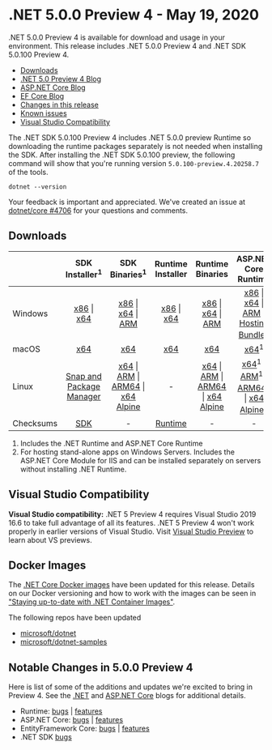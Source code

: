 # .NET 5.0.0 Preview 4 - May 19, 2020

.NET 5.0.0 Preview 4 is available for download and usage in your environment. This release includes .NET 5.0.0 Preview 4 and .NET SDK 5.0.100 Preview 4.

* [Downloads](https://dotnet.microsoft.com/download/dotnet/5.0)
* [.NET 5.0 Preview 4 Blog][dotnet-blog]
* [ASP.NET Core Blog][aspnet-blog]
* [EF Core Blog][ef-blog]
* [Changes in this release](#notable-changes-in-500-preview-4)
* [Known issues](../5.0-known-issues.md)
* [Visual Studio Compatibility](#visual-studio-compatibility)

The .NET SDK 5.0.100 Preview 4 includes .NET 5.0.0 preview Runtime so downloading the runtime packages separately is not needed when installing the SDK. After installing the .NET SDK 5.0.100 preview, the following command will show that you're running version `5.0.100-preview.4.20258.7` of the tools.

`dotnet --version`

Your feedback is important and appreciated. We've created an issue at [dotnet/core #4706](https://github.com/dotnet/core/issues/4706) for your questions and comments.

## Downloads

|           | SDK Installer<sup>1</sup>                        | SDK Binaries<sup>1</sup>                 | Runtime Installer                                        | Runtime Binaries                                 | ASP.NET Core Runtime           |
| --------- | :------------------------------------------:     | :----------------------:                 | :---------------------------:                            | :-------------------------:                      | :-----------------:            |
| Windows   | [x86][dotnet-sdk-win-x86.exe] \| [x64][dotnet-sdk-win-x64.exe] | [x86][dotnet-sdk-win-x86.zip] \| [x64][dotnet-sdk-win-x64.zip] \| [ARM][dotnet-sdk-win-arm.zip] | [x86][dotnet-runtime-win-x86.exe] \| [x64][dotnet-runtime-win-x64.exe] | [x86][dotnet-runtime-win-x86.zip] \| [x64][dotnet-runtime-win-x64.zip] \| [ARM][dotnet-runtime-win-arm.zip]  | [x86][aspnetcore-runtime-win-x86.exe] \| [x64][aspnetcore-runtime-win-x64.exe] \| [ARM][aspnetcore-runtime-win-arm.zip] \|<br> [Hosting Bundle][dotnet-hosting-win.exe]<sup>2</sup> |
| macOS     | [x64][dotnet-sdk-osx-x64.pkg]  | [x64][dotnet-sdk-osx-x64.tar.gz]     | [x64][dotnet-runtime-osx-x64.pkg] | [x64][dotnet-runtime-osx-x64.tar.gz] | [x64][aspnetcore-runtime-osx-x64.tar.gz]<sup>1</sup>
| Linux     | [Snap and Package Manager](5.0.0-preview.4-install-instructions.md)  | [x64][dotnet-sdk-linux-x64.tar.gz] \| [ARM][dotnet-sdk-linux-arm.tar.gz] \| [ARM64][dotnet-sdk-linux-arm64.tar.gz] \| [x64 Alpine][dotnet-sdk-linux-musl-x64.tar.gz] | - | [x64][dotnet-runtime-linux-x64.tar.gz] \| [ARM][dotnet-runtime-linux-arm.tar.gz] \| [ARM64][dotnet-runtime-linux-arm64.tar.gz] \| [x64 Alpine][dotnet-runtime-linux-musl-x64.tar.gz] | [x64][aspnetcore-runtime-linux-x64.tar.gz]<sup>1</sup>  \| [ARM][aspnetcore-runtime-linux-arm.tar.gz]<sup>1</sup> \| [ARM64][aspnetcore-runtime-linux-arm64.tar.gz]<sup>1</sup> \| [x64 Alpine][aspnetcore-runtime-linux-musl-x64.tar.gz]<sup>1</sup> |
| Checksums | [SDK][checksums-sdk]                             | -                                        | [Runtime][checksums-runtime]                             | - | - |

1. Includes the .NET Runtime and ASP.NET Core Runtime
2. For hosting stand-alone apps on Windows Servers. Includes the ASP.NET Core Module for IIS and can be installed separately on servers without installing .NET Runtime.

## Visual Studio Compatibility

**Visual Studio compatibility:** .NET 5 Preview 4 requires Visual Studio 2019 16.6 to take full advantage of all its features. .NET 5 Preview 4 won't work properly in earlier versions of Visual Studio. Visit [Visual Studio Preview](https://visualstudio.microsoft.com/vs/preview/) to learn about VS previews.

## Docker Images

The [.NET Core Docker images](https://hub.docker.com/r/microsoft/dotnet/) have been updated for this release. Details on our Docker versioning and how to work with the images can be seen in ["Staying up-to-date with .NET Container Images"](https://blogs.msdn.microsoft.com/dotnet/2018/06/18/staying-up-to-date-with-net-container-images/).

The following repos have been updated

* [microsoft/dotnet](https://hub.docker.com/r/microsoft/dotnet)
* [microsoft/dotnet-samples](https://hub.docker.com/r/microsoft/dotnet-samples)

## Notable Changes in 5.0.0 Preview 4

Here is list of some of the additions and updates we're excited to bring in Preview 4. See the [.NET][dotnet-blog] and [ASP.NET Core][aspnet-blog] blogs for additional details.

* Runtime: [bugs][runtime_bugs] | [features][runtime_features]
* ASP.NET Core: [bugs][aspnet_bugs] | [features][aspnet_features]
* EntityFramework Core: [bugs][ef_bugs] | [features][ef_features]
* .NET SDK [bugs][sdk_bugs]

[blob-runtime]: https://dotnetcli.blob.core.windows.net/dotnet/Runtime/
[blob-sdk]: https://dotnetcli.blob.core.windows.net/dotnet/Sdk/
[release-notes]: https://github.com/dotnet/core/blob/master/release-notes/5.0/preview/5.0.0-preview.4.md

[checksums-runtime]: https://dotnetcli.blob.core.windows.net/dotnet/checksums/5.0.0-preview.4-sha.txt
[checksums-sdk]: https://dotnetcli.blob.core.windows.net/dotnet/checksums/5.0.0-preview.4-sha.txt

[linux-install]: https://docs.microsoft.com/dotnet/core/install/linux
[linux-setup]: https://github.com/dotnet/core/blob/master/Documentation/linux-setup.md

[dotnet-blog]: https://devblogs.microsoft.com/dotnet/announcing-net-5-preview-4-and-our-journey-to-one-net/
[aspnet-blog]: https://devblogs.microsoft.com/aspnet/asp-net-core-updates-in-net-5-preview-4/
[ef-blog]: https://devblogs.microsoft.com/dotnet/announcing-entity-framework-core-5-0-preview-4/
[ef_bugs]: https://github.com/dotnet/efcore/issues?q=is%3Aissue+milestone%3A5.0.0-preview4+is%3Aclosed+label%3Atype-bug+is%3Aclosed
[ef_features]: https://github.com/dotnet/efcore/issues?q=is%3Aissue+milestone%3A5.0.0-preview4+is%3Aclosed+label%3Atype-enhancement+is%3Aclosed

[aspnet_bugs]: https://github.com/aspnet/AspNetCore/issues?q=is%3Aissue+milestone%3A5.0.0-preview4+label%3ADone+label%3Abug+is%3Aclosed
[aspnet_features]: https://github.com/aspnet/AspNetCore/issues?q=is%3Aissue+milestone%3A5.0.0-preview4+label%3ADone+label%3Aenhancement+is%3Aclosed
[runtime_bugs]: https://github.com/dotnet/runtime/issues?utf8=%E2%9C%93&q=is%3Aissue+milestone%3A5.0+label%3Abug+is%3Aclosed
[runtime_features]: https://github.com/dotnet/runtime/issues?q=is%3Aissue+milestone%3A5.0+label%3Aenhancement+is%3Aclosed

[sdk_bugs]: https://github.com/dotnet/sdk/issues?q=is%3Aissue+is%3Aclosed+milestone%3A5.0.1xx+is%3Aclosed



[//]: # ( Runtime 5.0.0-preview.4.20251.6)
[dotnet-runtime-linux-arm.tar.gz]: https://download.visualstudio.microsoft.com/download/pr/fecfc81f-44c7-41f0-a158-894ca434876c/28cba3884db133373305a03a48f01eeb/dotnet-runtime-5.0.0-preview.4.20251.6-linux-arm.tar.gz
[dotnet-runtime-linux-arm64.tar.gz]: https://download.visualstudio.microsoft.com/download/pr/d122c932-67f1-4358-9bdb-64cce009ee27/0a46b82fcb16e952491385149896ccda/dotnet-runtime-5.0.0-preview.4.20251.6-linux-arm64.tar.gz
[dotnet-runtime-linux-musl-arm64.tar.gz]: https://download.visualstudio.microsoft.com/download/pr/88c44f96-64fc-47d5-9ff4-58a9cb391887/0f9439c08d08d4e55dd8bb33d7a88c55/dotnet-runtime-5.0.0-preview.4.20251.6-linux-musl-arm64.tar.gz
[dotnet-runtime-linux-musl-x64.tar.gz]: https://download.visualstudio.microsoft.com/download/pr/5da9bee6-e4cc-40a9-9d00-b7b768912a6b/8ca8d545d1e702a984b1f92b44351f05/dotnet-runtime-5.0.0-preview.4.20251.6-linux-musl-x64.tar.gz
[dotnet-runtime-linux-x64.tar.gz]: https://download.visualstudio.microsoft.com/download/pr/8be8a5dc-f552-4a64-a55e-d112ab2b0083/7eb1023a4c6937968c5bbfbb05784bb5/dotnet-runtime-5.0.0-preview.4.20251.6-linux-x64.tar.gz
[dotnet-runtime-osx-x64.pkg]: https://download.visualstudio.microsoft.com/download/pr/25a7898d-1bb3-4472-bae9-ed24c8b4124a/dedf9dbb6d310ac5a9616d7b67fc77d0/dotnet-runtime-5.0.0-preview.4.20251.6-osx-x64.pkg
[dotnet-runtime-osx-x64.tar.gz]: https://download.visualstudio.microsoft.com/download/pr/c522d0fd-ab05-4b4c-9c06-2974973a7796/f202496a9c3b2e160c4b46944f90fb39/dotnet-runtime-5.0.0-preview.4.20251.6-osx-x64.tar.gz
[dotnet-runtime-win-arm.zip]: https://download.visualstudio.microsoft.com/download/pr/78838732-9280-48a6-9af4-b8122fec9dc5/23c65e624d3cb1923b8d4cde9efd909d/dotnet-runtime-5.0.0-preview.4.20251.6-win-arm.zip
[dotnet-runtime-win-arm64.zip]: https://download.visualstudio.microsoft.com/download/pr/5357cbc2-260c-486b-813b-08718fdcead4/cf3f79f8f5ac8b4b70d87b17e5917b62/dotnet-runtime-5.0.0-preview.4.20251.6-win-arm64.zip
[dotnet-runtime-win-x64.exe]: https://download.visualstudio.microsoft.com/download/pr/9a9e23ff-e724-4a85-be65-f3e99ebc6ead/24eb14ba173f807b12e3144dbb519931/dotnet-runtime-5.0.0-preview.4.20251.6-win-x64.exe
[dotnet-runtime-win-x64.zip]: https://download.visualstudio.microsoft.com/download/pr/00e54b94-7eb4-44b6-84bf-405e8fc63fa2/4f0ee4bd09cad478c12e0ec418dc9f30/dotnet-runtime-5.0.0-preview.4.20251.6-win-x64.zip
[dotnet-runtime-win-x86.exe]: https://download.visualstudio.microsoft.com/download/pr/702a4f3d-3dd6-4a56-94e8-54559f981535/1b79a497066c5c539c5876dc48a280a4/dotnet-runtime-5.0.0-preview.4.20251.6-win-x86.exe
[dotnet-runtime-win-x86.zip]: https://download.visualstudio.microsoft.com/download/pr/f2a5e1f9-34c9-497a-8606-1bbf12d54ab3/5b520a8b1def8271a89d2215bf643692/dotnet-runtime-5.0.0-preview.4.20251.6-win-x86.zip

[//]: # ( WindowsDesktop 5.0.0-preview.4.20251.1)
[windowsdesktop-runtime-win-x64.exe]: https://download.visualstudio.microsoft.com/download/pr/ebbde6b8-a9a7-4cf2-ae76-b2c787948382/7a32a40e86e714ac3cab6c777b6b6bfa/windowsdesktop-runtime-5.0.0-preview.4.20251.1-win-x64.exe
[windowsdesktop-runtime-win-x86.exe]: https://download.visualstudio.microsoft.com/download/pr/62345c12-033d-4103-ae89-df63514bbee8/b2a4bd7488c12b028fab7e1afadd8ae6/windowsdesktop-runtime-5.0.0-preview.4.20251.1-win-x86.exe

[//]: # ( ASP 5.0.0-preview.4.20257.10)
[aspnetcore-runtime-linux-arm.tar.gz]: https://download.visualstudio.microsoft.com/download/pr/44b81693-0122-4498-8a28-d983173862f6/b453ffd36c5410c581b7f6611d87f1a8/aspnetcore-runtime-5.0.0-preview.4.20257.10-linux-arm.tar.gz
[aspnetcore-runtime-linux-arm64.tar.gz]: https://download.visualstudio.microsoft.com/download/pr/a64a611d-ed13-40e1-a8cc-f7daa3658c0c/58dd8187655361a6f05a798c25321c40/aspnetcore-runtime-5.0.0-preview.4.20257.10-linux-arm64.tar.gz
[aspnetcore-runtime-linux-musl-arm64.tar.gz]: https://download.visualstudio.microsoft.com/download/pr/a753d870-1c08-4896-ae66-eae3566f8e8d/cfc75453b94397533b0089bc6e63e7f5/aspnetcore-runtime-5.0.0-preview.4.20257.10-linux-musl-arm64.tar.gz
[aspnetcore-runtime-linux-musl-x64.tar.gz]: https://download.visualstudio.microsoft.com/download/pr/05d52928-7267-44d6-8f9e-f406a0cd76b5/a90fff112297ead1a6801d30945adbab/aspnetcore-runtime-5.0.0-preview.4.20257.10-linux-musl-x64.tar.gz
[aspnetcore-runtime-linux-x64.tar.gz]: https://download.visualstudio.microsoft.com/download/pr/43b35634-52d0-4c7b-a87a-a709397e88cc/ba7e419c0adba58aa249e818e5c9dc90/aspnetcore-runtime-5.0.0-preview.4.20257.10-linux-x64.tar.gz
[aspnetcore-runtime-osx-x64.tar.gz]: https://download.visualstudio.microsoft.com/download/pr/d5e0ebfc-70f0-433e-bd24-e5041b7f1ef6/6ccedc8a001967cd643bc79013357f57/aspnetcore-runtime-5.0.0-preview.4.20257.10-osx-x64.tar.gz
[aspnetcore-runtime-win-arm.zip]: https://download.visualstudio.microsoft.com/download/pr/8e5a61bb-2876-4d35-8bda-62b92f9911b1/973720aa0044af2d4507df3ad37e6b60/aspnetcore-runtime-5.0.0-preview.4.20257.10-win-arm.zip
[aspnetcore-runtime-win-arm64.zip]: https://download.visualstudio.microsoft.com/download/pr/4264fdc0-8a7c-4106-9755-8d37d80f502c/63d504db620cd095d69d0b05231766f3/aspnetcore-runtime-5.0.0-preview.4.20257.10-win-arm64.zip
[aspnetcore-runtime-win-x64.exe]: https://download.visualstudio.microsoft.com/download/pr/b471f996-cc2c-4d21-8a9e-d2d308c964d6/80e04c11d6c26ca9e06763e93686b8a8/aspnetcore-runtime-5.0.0-preview.4.20257.10-win-x64.exe
[aspnetcore-runtime-win-x64.zip]: https://download.visualstudio.microsoft.com/download/pr/d0dee1e2-650f-49f9-9c11-05711913eff4/639c43205bd858f8ef297d8cda6e9b42/aspnetcore-runtime-5.0.0-preview.4.20257.10-win-x64.zip
[aspnetcore-runtime-win-x86.exe]: https://download.visualstudio.microsoft.com/download/pr/2f677755-3ed1-4545-9a39-5bd3207c0e48/c8f1212b509b4e83944a03bcfa23d15d/aspnetcore-runtime-5.0.0-preview.4.20257.10-win-x86.exe
[aspnetcore-runtime-win-x86.zip]: https://download.visualstudio.microsoft.com/download/pr/a3cfd250-c211-481d-9871-df7b9dfa769a/d09ce5d0295d467f368d8b6b0e2474a5/aspnetcore-runtime-5.0.0-preview.4.20257.10-win-x86.zip
[dotnet-hosting-win.exe]: https://download.visualstudio.microsoft.com/download/pr/55d3864f-c0d9-4a7e-91c4-1e5cba1735c1/4a5ec8eb28c680c8faf22fe25fb77e06/dotnet-hosting-5.0.0-preview.4.20257.10-win.exe

[//]: # ( SDK 5.0.100-preview.4.20258.7 )
[dotnet-sdk-linux-arm.tar.gz]: https://download.visualstudio.microsoft.com/download/pr/76bea762-22d3-4ce8-a3cf-64276d4b9aca/74a7bed0b9e67a11cf025115c52506ca/dotnet-sdk-5.0.100-preview.4.20258.7-linux-arm.tar.gz
[dotnet-sdk-linux-arm64.tar.gz]: https://download.visualstudio.microsoft.com/download/pr/adb3ed49-26af-40a2-8df3-1460b178e55e/01187433dc24decf562d90d4bb2ce058/dotnet-sdk-5.0.100-preview.4.20258.7-linux-arm64.tar.gz
[dotnet-sdk-linux-musl-x64.tar.gz]: https://download.visualstudio.microsoft.com/download/pr/02c5780b-df7c-4b37-a936-10d5d91259f1/7222fd36139fc536e795f7341fb0700b/dotnet-sdk-5.0.100-preview.4.20258.7-linux-musl-x64.tar.gz
[dotnet-sdk-linux-x64.tar.gz]: https://download.visualstudio.microsoft.com/download/pr/473651e3-55d5-4e7c-b255-2cbe11358eea/6b6f33d86ee00720b36a7c34200f4d0c/dotnet-sdk-5.0.100-preview.4.20258.7-linux-x64.tar.gz
[dotnet-sdk-osx-x64.pkg]: https://download.visualstudio.microsoft.com/download/pr/6d724fad-a67b-4fed-8152-f6f98aff6d63/fdf36e0be9ca9a92af106e27f1f9547e/dotnet-sdk-5.0.100-preview.4.20258.7-osx-x64.pkg
[dotnet-sdk-osx-x64.tar.gz]: https://download.visualstudio.microsoft.com/download/pr/d7a77b5b-4592-46ae-8f1e-9e84b5bbc001/30f37207e7e149cbd01cd0ac33086b41/dotnet-sdk-5.0.100-preview.4.20258.7-osx-x64.tar.gz
[dotnet-sdk-win-arm.zip]: https://download.visualstudio.microsoft.com/download/pr/e80d700f-3910-45e2-9414-320eefa54efa/10b76fbfe00159ad8b4ea81b42daaa5b/dotnet-sdk-5.0.100-preview.4.20258.7-win-arm.zip
[dotnet-sdk-win-arm64.zip]: https://download.visualstudio.microsoft.com/download/pr/52fdaa14-c08b-407f-bc7c-091af11f243d/7f40461579aa105e47a19c7745287847/dotnet-sdk-5.0.100-preview.4.20258.7-win-arm64.zip
[dotnet-sdk-win-x64.exe]: https://download.visualstudio.microsoft.com/download/pr/40dff314-f6c2-4aeb-bfc7-7f89fc8d2b61/79b23dcc8727ab76b7df8872968475fe/dotnet-sdk-5.0.100-preview.4.20258.7-win-x64.exe
[dotnet-sdk-win-x64.zip]: https://download.visualstudio.microsoft.com/download/pr/22e64aea-4ee4-4c98-b913-303a04b89103/adc3fa5461c11e387aa07ab32f513fd9/dotnet-sdk-5.0.100-preview.4.20258.7-win-x64.zip
[dotnet-sdk-win-x86.exe]: https://download.visualstudio.microsoft.com/download/pr/2b51d5f6-c84d-40c3-bdd1-518012126a14/b48309f76e99b94c98d3a7b84a851013/dotnet-sdk-5.0.100-preview.4.20258.7-win-x86.exe
[dotnet-sdk-win-x86.zip]: https://download.visualstudio.microsoft.com/download/pr/7255fb86-edeb-4ce2-b1fc-aae124e22d76/bb5b9b8103346ddf78b9a4c17c006b80/dotnet-sdk-5.0.100-preview.4.20258.7-win-x86.zip

[//]: # ( Symbols )
